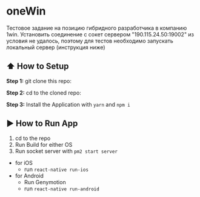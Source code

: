 #  oneWin
Тестовое задание на позицию гибридного разработчика в компанию 1win.
Установить соединение с сокет сервером "190.115.24.50:19002" из условия не удалось, поэтому для 
тестов необходимо запускать локальный сервер (инструкция ниже)

## :arrow_up: How to Setup

**Step 1:** git clone this repo:

**Step 2:** cd to the cloned repo:

**Step 3:** Install the Application with `yarn` and `npm i`



## :arrow_forward: How to Run App

1. cd to the repo
2. Run Build for either OS
3. Run socket server with `pm2 start server`
  * for iOS
    * run `react-native run-ios`
  * for Android
    * Run Genymotion
    * run `react-native run-android`
